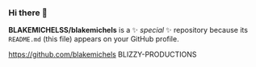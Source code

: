 ### Hi there 👋

**BLAKEMICHELSS/blakemichels** is a ✨ _special_ ✨ repository because its `README.md` (this file) appears on your GitHub profile.


https://github.com/blakemichels BLIZZY-PRODUCTIONS
